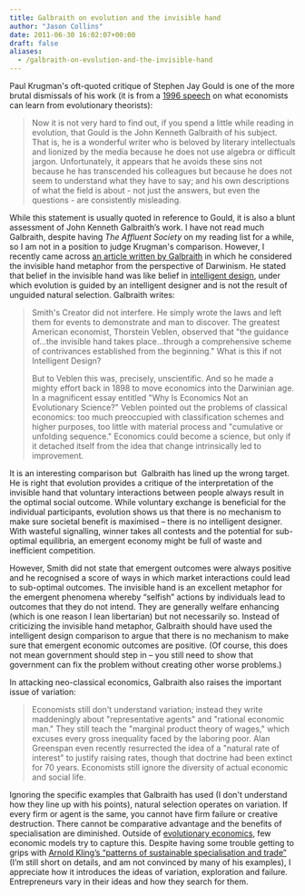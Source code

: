 ```yaml
---
title: Galbraith on evolution and the invisible hand
author: "Jason Collins"
date: 2011-06-30 16:02:07+00:00
draft: false
aliases:
  - /galbraith-on-evolution-and-the-invisible-hand
---
```


Paul Krugman's oft-quoted critique of Stephen Jay Gould is one of the more brutal dismissals of his work (it is from a [1996 speech](http://web.mit.edu/krugman/www/evolute.html) on what economists can learn from evolutionary theorists):


<blockquote>Now it is not very hard to find out, if you spend a little while reading in evolution, that Gould is the John Kenneth Galbraith of his subject. That is, he is a wonderful writer who is beloved by literary intellectuals and lionized by the media because he does not use algebra or difficult jargon. Unfortunately, it appears that he avoids these sins not because he has transcended his colleagues but because he does not seem to understand what they have to say; and his own descriptions of what the field is about - not just the answers, but even the questions - are consistently misleading.</blockquote>


While this statement is usually quoted in reference to Gould, it is also a blunt assessment of John Kenneth Galbraith’s work. I have not read much Galbraith, despite having *The Affluent Society* on my reading list for a while, so I am not in a position to judge Krugman's comparison. However, I recently came across [an article written by Galbraith](http://motherjones.com/politics/2005/12/smith-vs-darwin) in which he considered the invisible hand metaphor from the perspective of Darwinism. He stated that belief in the invisible hand was like belief in [intelligent design](http://en.wikipedia.org/wiki/Intelligent_design), under which evolution is guided by an intelligent designer and is not the result of unguided natural selection. Galbraith writes:


<blockquote>Smith's Creator did not interfere. He simply wrote the laws and left them for events to demonstrate and man to discover. The greatest American economist, Thorstein Veblen, observed that "the guidance of…the invisible hand takes place…through a comprehensive scheme of contrivances established from the beginning." What is this if not Intelligent Design?

But to Veblen this was, precisely, unscientific. And so he made a mighty effort back in 1898 to move economics into the Darwinian age. In a magnificent essay entitled "Why Is Economics Not an Evolutionary Science?" Veblen pointed out the problems of classical economics: too much preoccupied with classification schemes and higher purposes, too little with material process and "cumulative or unfolding sequence." Economics could become a science, but only if it detached itself from the idea that change intrinsically led to improvement.</blockquote>


It is an interesting comparison but  Galbraith has lined up the wrong target. He is right that evolution provides a critique of the interpretation of the invisible hand that voluntary interactions between people always result in the optimal social outcome. While voluntary exchange is beneficial for the individual participants, evolution shows us that there is no mechanism to make sure societal benefit is maximised – there is no intelligent designer. With wasteful signalling, winner takes all contests and the potential for sub-optimal equilibria, an emergent economy might be full of waste and inefficient competition.

However, Smith did not state that emergent outcomes were always positive and he recognised a score of ways in which market interactions could lead to sub-optimal outcomes. The invisible hand is an excellent metaphor for the emergent phenomena whereby “selfish” actions by individuals lead to outcomes that they do not intend. They are generally welfare enhancing (which is one reason I lean libertarian) but not necessarily so. Instead of criticizing the invisible hand metaphor, Galbraith should have used the intelligent design comparison to argue that there is no mechanism to make sure that emergent economic outcomes are positive. (Of course, this does not mean government should step in – you still need to show that government can fix the problem without creating other worse problems.)

In attacking neo-classical economics, Galbraith also raises the important issue of variation:


<blockquote>Economists still don't understand variation; instead they write maddeningly about "representative agents" and "rational economic man." They still teach the "marginal product theory of wages," which excuses every gross inequality faced by the laboring poor. Alan Greenspan even recently resurrected the idea of a "natural rate of interest" to justify raising rates, though that doctrine had been extinct for 70 years. Economists still ignore the diversity of actual economic and social life.</blockquote>


Ignoring the specific examples that Galbraith has used (I don't understand how they line up with his points), natural selection operates on variation. If every firm or agent is the same, you cannot have firm failure or creative destruction. There cannot be comparative advantage and the benefits of specialisation are diminished. Outside of [evolutionary economics](https://www.jasoncollins.blog/evolutionary-economics-and-group-selection/), few economic models try to capture this. Despite having some trouble getting to grips with [Arnold Kling’s “patterns of sustainable specialisation and trade”](http://www.econtalk.org/archives/2011/02/kling_on_patter.html) (I’m still short on details, and am not convinced by many of his examples), I appreciate how it introduces the ideas of variation, exploration and failure. Entrepreneurs vary in their ideas and how they search for them.
